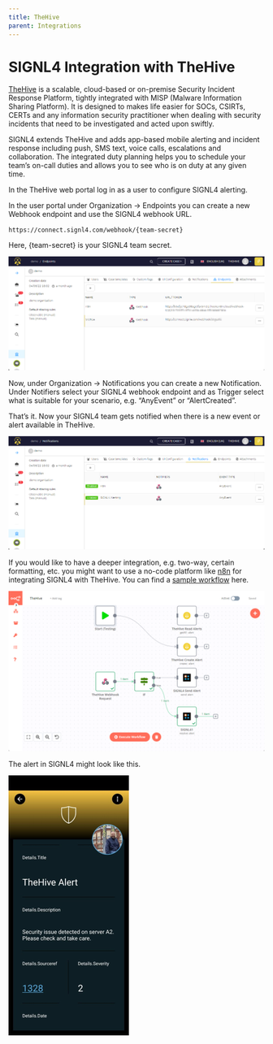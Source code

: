 ```yaml
---
title: TheHive
parent: Integrations
---
```


# SIGNL4 Integration with TheHive

[TheHive](https://thehive-project.org/) is a scalable, cloud-based or on-premise Security Incident Response Platform, tightly integrated with MISP (Malware Information Sharing Platform). It is designed to makes life easier for SOCs, CSIRTs, CERTs and any information security practitioner when dealing with security incidents that need to be investigated and acted upon swiftly.

SIGNL4 extends TheHive and adds app-based mobile alerting and incident response including push, SMS text, voice calls, escalations and collaboration. The integrated duty planning helps you to schedule your team’s on-call duties and allows you to see who is on duty at any given time.

In the TheHive web portal log in as a user to configure SIGNL4 alerting.

In the user portal under Organization -> Endpoints you can create a new Webhook endpoint and use the SIGNL4 webhook URL.

```
https://connect.signl4.com/webhook/{team-secret}
```

Here, {team-secret} is your SIGNL4 team secret.

![TheHive Endpoints](thehive-endpoints.png)

Now, under Organization -> Notifications you can create a new Notification. Under Notifiers select your SIGNL4 webhook endpoint and as Trigger select what is suitable for your scenario, e.g. “AnyEvent” or “AlertCreated”.

That’s it. Now your SIGNL4 team gets notified when there is a new event or alert available in TheHive.

![TheHive Notifications](thehive-notifications.png)

If you would like to have a deeper integration, e.g. two-way, certain formatting, etc. you might want to use a no-code platform like [n8n](https://n8n.io/) for integrating SIGNL4 with TheHive. You can find a [sample workflow](https://n8n.io/workflows/1630) here.

![TheHive n8n](thehive-n8n.png)

The alert in SIGNL4 might look like this.

![SIGNL4 Alert](signl4-thehive.png)
